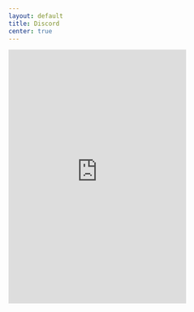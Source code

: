 ```yaml
---
layout: default
title: Discord
center: true
---
```


<iframe src="https://discord.com/widget?id=740287937727561779&theme=dark" width="350" height="500" allowtransparency="true" frameborder="0" sandbox="allow-popups allow-popups-to-escape-sandbox allow-same-origin allow-scripts"></iframe>
